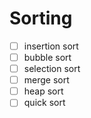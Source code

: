 # Sorting

+ [ ] insertion sort
+ [ ] bubble sort
+ [ ] selection sort
+ [ ] merge sort
+ [ ] heap sort
+ [ ] quick sort
